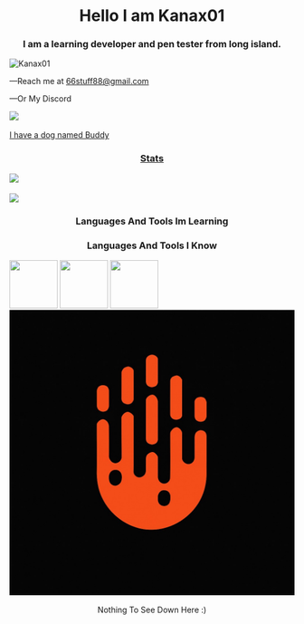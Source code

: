 <h1 align="center"> Hello I am Kanax01</h1>
<h3 align="center"> I am a learning developer and pen tester from long island. </h3>
<p align="left"> <img src="https://komarev.com/ghpvc/?username=Kanax01&label=Profile%20views&color=0e75b6&style=flat" alt="Kanax01" /> </p>
<p1></p1>

<p2 align="left"> —Reach me at 66stuff88@gmail.com </p2>

<p1></p1>

<p2 align="left"> —Or My Discord </p2>

<a align="left" href="https://discord.com/users/kanax01">
<img src="https://img.shields.io/badge/Discord-Kanax01-%235865F2?style=for-the-badge&logo=discord&logoColor=white">

<p3 align="left"> I have a dog named Buddy <p3>

<h3 align="center"> Stats </h3>

<p align="left"> <a href="https://github.com/github-profile-trophy/"> <img src="https://github-profile-trophy.vercel.app/?username=Kanax01"></a> </p>

<img align="center" src="https://github-readme-stats.vercel.app/api?username=Kanax01&show_icons=true&locale=en">

<h3 align="center"> Languages And Tools Im Learning </h3>

<h3 align="center"> Languages And Tools I Know</h3>
<img src="https://github.com/user-attachments/assets/7bb8c2f8-9e84-400a-9b15-933942b64d3e" width="85" height="85">
<img src="https://github.com/user-attachments/assets/1a4f940b-3450-4fca-a32d-e1126bcd3a57" width="85" height="85">
<img src="https://github.com/user-attachments/assets/318840c0-528f-443b-8866-4623583da58f" width="85" height="85">




<div align="center">
<img src="Assets/kanax01.png">
<p></p>
<p3> Nothing To See Down Here :) </p3>
</div>
